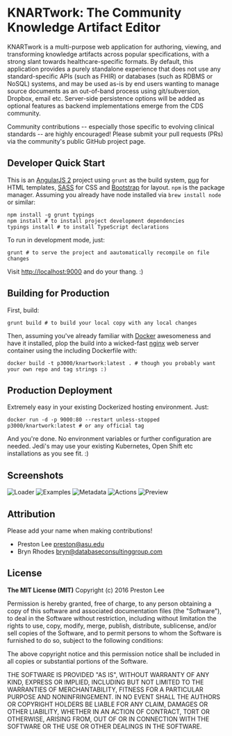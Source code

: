 # KNARTwork: The Community Knowledge Artifact Editor

KNARTwork is a multi-purpose web application for authoring, viewing, and transforming knowledge artifacts across popular specifications, with a strong slant towards healthcare-specific formats. By default, this application provides a purely standalone experience that does not use any standard-specific APIs (such as FHIR) or databases (such as RDBMS or NoSQL) systems, and may be used as-is by end users wanting to manage source documents as an out-of-band process using git/subversion, Dropbox, email etc. Server-side persistence options will be added as optional features as backend implementations emerge from the CDS community.

Community contributions -- especially those specific to evolving clinical standards -- are highly encouraged! Please submit your pull requests (PRs) via the community's public GitHub project page.

## Developer Quick Start

This is an [AngularJS 2](https://angular.io) project using `grunt` as the build system, [pug](https://pugjs.org/api/getting-started.html) for HTML templates, [SASS](http://sass-lang.com) for CSS and [Bootstrap](http://getbootstrap.com/) for layout. `npm` is the package manager. Assuming you already have node installed via `brew install node` or similar:

	npm install -g grunt typings
	npm install # to install project development dependencies
	typings install # to install TypeScript declarations

To run in development mode, just:

	grunt # to serve the project and aautomatically recompile on file changes

Visit [http://localhost:9000](http://localhost:9000) and do your thang. :)

## Building for Production

First, build:

	grunt build # to build your local copy with any local changes

Then, assuming you've already familiar with [Docker](https://www.docker.com) awesomeness and have it installed, plop the build into a wicked-fast [nginx](http://nginx.org) web server container using the including Dockerfile with:

	docker build -t p3000/knartwork:latest . # though you probably want your own repo and tag strings :)

## Production Deployment

Extremely easy in your existing Dockerized hosting environment. Just:

	docker run -d -p 9000:80 --restart unless-stopped p3000/knartwork:latest # or any official tag

And you're done. No environment variables or further configuration are needed. Jedi's may use your existing Kubernetes, Open Shift etc installations as you see fit. :)

## Screenshots

![Loader](https://raw.githubusercontent.com/preston/knartwork/master/screenshots/1.png)
![Examples](https://raw.githubusercontent.com/preston/knartwork/master/screenshots/2.png)
![Metadata](https://raw.githubusercontent.com/preston/knartwork/master/screenshots/3.png)
![Actions](https://raw.githubusercontent.com/preston/knartwork/master/screenshots/4.png)
![Preview](https://raw.githubusercontent.com/preston/knartwork/master/screenshots/5.png)

## Attribution

Please add your name when making contributions!

* Preston Lee <preston@asu.edu>
* Bryn Rhodes <bryn@databaseconsultinggroup.com>

## License

**The MIT License (MIT)**
Copyright (c) 2016 Preston Lee

Permission is hereby granted, free of charge, to any person obtaining a copy of this software and associated documentation files (the "Software"), to deal in the Software without restriction, including without limitation the rights to use, copy, modify, merge, publish, distribute, sublicense, and/or sell copies of the Software, and to permit persons to whom the Software is furnished to do so, subject to the following conditions:

The above copyright notice and this permission notice shall be included in all copies or substantial portions of the Software.

THE SOFTWARE IS PROVIDED "AS IS", WITHOUT WARRANTY OF ANY KIND, EXPRESS OR IMPLIED, INCLUDING BUT NOT LIMITED TO THE WARRANTIES OF MERCHANTABILITY, FITNESS FOR A PARTICULAR PURPOSE AND NONINFRINGEMENT. IN NO EVENT SHALL THE AUTHORS OR COPYRIGHT HOLDERS BE LIABLE FOR ANY CLAIM, DAMAGES OR OTHER LIABILITY, WHETHER IN AN ACTION OF CONTRACT, TORT OR OTHERWISE, ARISING FROM, OUT OF OR IN CONNECTION WITH THE SOFTWARE OR THE USE OR OTHER DEALINGS IN THE SOFTWARE.
